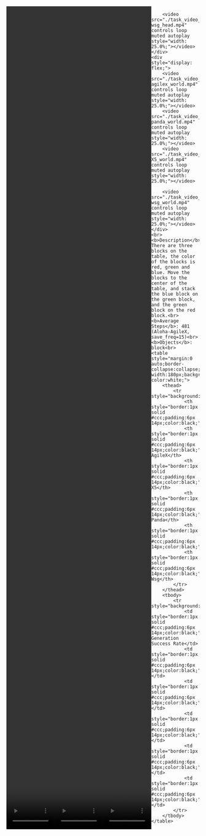 <!DOCTYPE html>
<html lang="en">
<body>
    <div style="display: flex;">
        <video src="./task_video_clean/stack_blocks_three/aloha-agilex_head.mp4" controls loop muted autoplay style="width: 25.0%;"></video>
        <video src="./task_video_clean/stack_blocks_three/franka-panda_head.mp4" controls loop muted autoplay style="width: 25.0%;"></video>
        <video src="./task_video_clean/stack_blocks_three/ARX-X5_head.mp4" controls loop muted autoplay style="width: 25.0%;"></video>
        
        <video src="./task_video_clean/stack_blocks_three/ur5-wsg_head.mp4" controls loop muted autoplay style="width: 25.0%;"></video>
    </div>
    <div style="display: flex;">
        <video src="./task_video_clean/stack_blocks_three/aloha-agilex_world.mp4" controls loop muted autoplay style="width: 25.0%;"></video>
        <video src="./task_video_clean/stack_blocks_three/franka-panda_world.mp4" controls loop muted autoplay style="width: 25.0%;"></video>
        <video src="./task_video_clean/stack_blocks_three/ARX-X5_world.mp4" controls loop muted autoplay style="width: 25.0%;"></video>
        
        <video src="./task_video_clean/stack_blocks_three/ur5-wsg_world.mp4" controls loop muted autoplay style="width: 25.0%;"></video>
    </div>
    <br><b>Description</b>: There are three blocks on the table, the color of the blocks is red, green and blue. Move the blocks to the center of the table, and stack the blue block on the green block, and the green block on the red block.<br>
    <b>Average Steps</b>: 481 (Aloha-AgileX, save_freq=15)<br>
    <b>Objects</b>: block<br>
    <table style="margin:0 auto;border-collapse:collapse;width:auto;min-width:180px;background-color:white;">
        <thead>
            <tr style="background:#f0f0f0;">
                <th style="border:1px solid #ccc;padding:6px 14px;color:black;">Embodiments</th>
                <th style="border:1px solid #ccc;padding:6px 14px;color:black;">Aloha-AgileX</th>
                <th style="border:1px solid #ccc;padding:6px 14px;color:black;">ARX-X5</th>
                <th style="border:1px solid #ccc;padding:6px 14px;color:black;">Franka-Panda</th>
                <th style="border:1px solid #ccc;padding:6px 14px;color:black;">Piper</th>
                <th style="border:1px solid #ccc;padding:6px 14px;color:black;">UR5-Wsg</th>
            </tr>
        </thead>
        <tbody>
            <tr style="background:white;">
                <td style="border:1px solid #ccc;padding:6px 14px;color:black;">Data Generation Success Rate</td>
                <td style="border:1px solid #ccc;padding:6px 14px;color:black;">94%</td>
                <td style="border:1px solid #ccc;padding:6px 14px;color:black;">96%</td>
                <td style="border:1px solid #ccc;padding:6px 14px;color:black;">80%</td>
                <td style="border:1px solid #ccc;padding:6px 14px;color:black;">0%</td>
                <td style="border:1px solid #ccc;padding:6px 14px;color:black;">51%</td>
            </tr>
        </tbody>
    </table>
</body>
</html>

